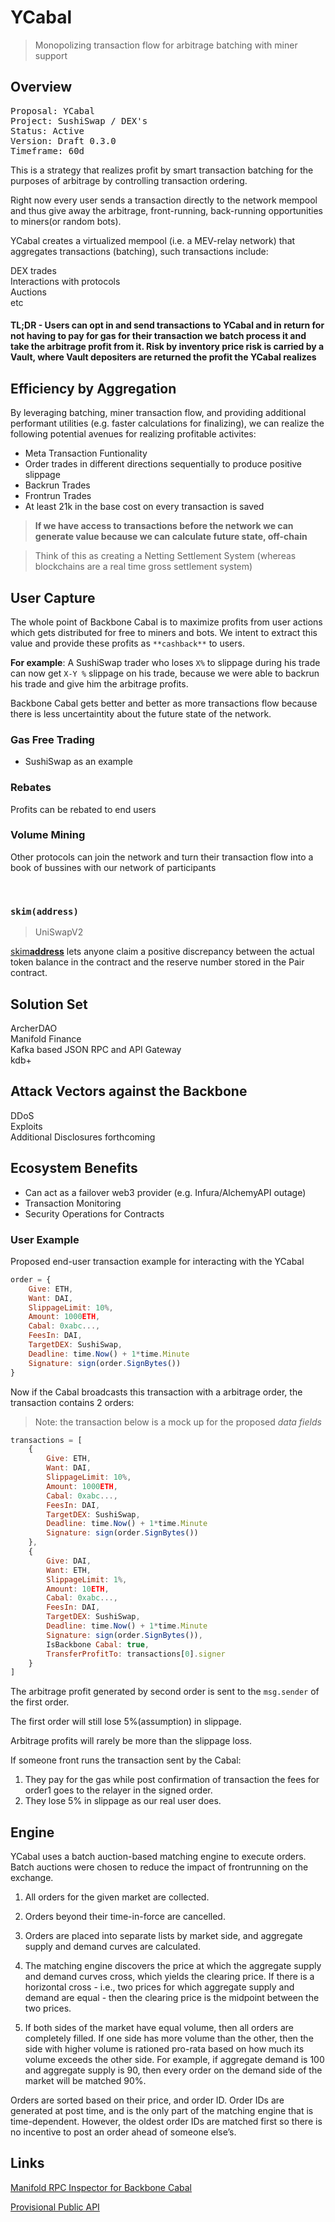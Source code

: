 # YCabal

> Monopolizing transaction flow for arbitrage batching with miner support

## Overview

<pre>
Proposal: YCabal
Project: SushiSwap / DEX's
Status: Active
Version: Draft 0.3.0
Timeframe: 60d
</pre>

This is a strategy that realizes profit by smart transaction batching for the purposes of arbitrage by controlling transaction ordering.

Right now every user sends a transaction directly to the network mempool and thus give away the arbitrage, front-running, back-running opportunities to miners(or random bots). 

YCabal creates a virtualized mempool (i.e. a MEV-relay network) that aggregates transactions (batching), such transactions include:

DEX trades <br>
Interactions with protocols <br>
Auctions <br>
etc <br>

#### TL;DR - Users can opt in and send transactions to YCabal and in return for not having to pay for gas for their transaction we batch process it and take the arbitrage profit from it. Risk by inventory price risk is carried by a Vault, where Vault depositers are returned the profit the YCabal realizes


## Efficiency by Aggregation

By leveraging batching, miner transaction flow, and providing additional performant utilities (e.g. faster calculations for finalizing),
we can realize the following potential avenues for realizing profitable activites:

- Meta Transaction Funtionality
- Order trades in different directions sequentially to produce positive slippage
- Backrun Trades
- Frontrun Trades
- At least 21k in the base cost on every transaction is saved 

> **If we have access to transactions before the network we can generate value because we can calculate future state, off-chain**


> Think of this as creating a Netting Settlement System (whereas blockchains are a real time gross settlement system)

## User Capture

The whole point of Backbone Cabal is to maximize profits from user actions which gets distributed for free to miners and bots. 
We intent to extract this value and provide these profits as `**cashback**` to users.

**For example**: A SushiSwap trader who loses `X%` to slippage during his trade can now get `X-Y %` slippage on his trade, because we were able to backrun his trade and give him the arbitrage profits. 


Backbone Cabal gets better and better as more transactions flow because there is less uncertaintity about the future state of the network.

### Gas Free Trading

- SushiSwap as an example

### Rebates 

Profits can be rebated to end users 

### Volume Mining

Other protocols can join the network and turn their transaction flow into a book of bussines with our network of participants

<br>

### `skim(address)`

> UniSwapV2 

[skim**address**](https://github.com/Uniswap/uniswap-v2-core/blob/master/contracts/UniswapV2Pair.sol#L190-L195)
lets anyone claim a positive discrepancy between the actual token balance in the contract and the reserve number stored in the Pair contract.

## Solution Set 

ArcherDAO <br>
Manifold Finance <br>
Kafka based JSON RPC and API Gateway <br>
kdb+  <br>

## Attack Vectors against the Backbone

DDoS <br>
Exploits <br>
Additional Disclosures forthcoming  <br>

## Ecosystem Benefits

- Can act as a failover web3 provider (e.g. Infura/AlchemyAPI outage)
- Transaction Monitoring 
- Security Operations for Contracts

### User Example

Proposed end-user transaction example for interacting with the YCabal

```jsx
order = {
	Give: ETH, 
	Want: DAI, 
	SlippageLimit: 10%, 
	Amount: 1000ETH,
	Cabal: 0xabc...,
	FeesIn: DAI,
	TargetDEX: SushiSwap, 
	Deadline: time.Now() + 1*time.Minute
	Signature: sign(order.SignBytes())
}
```

Now if the Cabal broadcasts this transaction with a arbitrage order, the transaction contains 2 orders:

> Note: the transaction below is a mock up for the proposed *data fields*


```jsx
transactions = [
	{
		Give: ETH, 
		Want: DAI, 
		SlippageLimit: 10%, 
		Amount: 1000ETH,
		Cabal: 0xabc...,
		FeesIn: DAI,
		TargetDEX: SushiSwap, 
		Deadline: time.Now() + 1*time.Minute
		Signature: sign(order.SignBytes())
	},
	{
		Give: DAI, 
		Want: ETH, 
		SlippageLimit: 1%, 
		Amount: 10ETH,
		Cabal: 0xabc...,
		FeesIn: DAI,
		TargetDEX: SushiSwap, 
		Deadline: time.Now() + 1*time.Minute
		Signature: sign(order.SignBytes()),
		IsBackbone Cabal: true,
		TransferProfitTo: transactions[0].signer
	}
]
```

The arbitrage profit generated by second order is sent to the `msg.sender` of the first order. 

The first order will still lose 5%(assumption) in slippage.

Arbitrage profits will rarely be more than the slippage loss. 

If someone front runs the transaction sent by the Cabal:

1. They pay for the gas while post confirmation of transaction the fees for order1 goes to the relayer in the signed order.
2. They lose 5% in slippage as our real user does. 

## Engine

YCabal uses a batch auction-based matching engine to execute orders. Batch auctions were
chosen to reduce the impact of frontrunning on the exchange. 

1. All orders for the given market are collected.

2. Orders beyond their time-in-force are cancelled.

3. Orders are placed into separate lists by market side, and aggregate supply and
demand curves are calculated.

4. The matching engine discovers the price at which the aggregate supply and demand
curves cross, which yields the clearing price. If there is a horizontal cross - i.e., two
prices for which aggregate supply and demand are equal - then the clearing price is the
midpoint between the two prices.

5. If both sides of the market have equal volume, then all orders are completely filled. If
one side has more volume than the other, then the side with higher volume is rationed
pro-rata based on how much its volume exceeds the other side. For example, if
aggregate demand is 100 and aggregate supply is 90, then every order on the demand
side of the market will be matched 90%.

Orders are sorted based on their price, and order ID. Order IDs are generated at post time, and
is the only part of the matching engine that is time-dependent. However, the oldest order IDs
are matched first so there is no incentive to post an order ahead of someone else’s.


## Links 

[Manifold RPC Inspector for Backbone Cabal](https://backbone-rpc.netlify.app/)

[Provisional Public API](https://ybackbone.netlify.app/)
